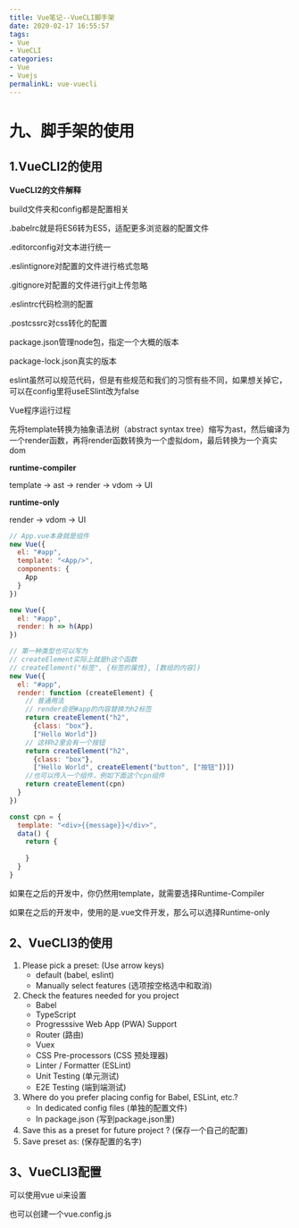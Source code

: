 ```yaml
---
title: Vue笔记--VueCLI脚手架
date: 2020-02-17 16:55:57
tags:
- Vue
- VueCLI
categories:
- Vue
- Vuejs
permalinkL: vue-vuecli
---
```


# 九、脚手架的使用

## 1.VueCLI2的使用

**VueCLI2的文件解释**

build文件夹和config都是配置相关

.babelrc就是将ES6转为ES5，适配更多浏览器的配置文件

.editorconfig对文本进行统一

.eslintignore对配置的文件进行格式忽略

<!-- more -->

.gitignore对配置的文件进行git上传忽略

.eslintrc代码检测的配置

.postcssrc对css转化的配置

package.json管理node包，指定一个大概的版本

package-lock.json真实的版本



eslint虽然可以规范代码，但是有些规范和我们的习惯有些不同，如果想关掉它，可以在config里将useESlint改为false

Vue程序运行过程

先将template转换为抽象语法树（abstract syntax tree）缩写为ast，然后编译为一个render函数，再将render函数转换为一个虚拟dom，最后转换为一个真实dom

**runtime-compiler**

template -> ast -> render -> vdom -> UI

**runtime-only**

render -> vdom -> UI

```javascript
// App.vue本身就是组件
new Vue({
  el: "#app",
  template: "<App/>",
  components: {
    App
  }
})

new Vue({
  el: "#app",
  render: h => h(App)
})

// 第一种类型也可以写为
// createElement实际上就是h这个函数
// createElement("标签", {标签的属性}, [数组的内容])
new Vue({
  el: "#app", 
  render: function (createElement) {
    // 普通用法
    // render会把#app的内容替换为h2标签
    return createElement("h2", 
      {class: "box"}, 
      ["Hello World"])
    // 这样h2里会有一个按钮
    return createElement("h2", 
      {class: "box"}, 
      ["Hello World", createElement("button", ["按钮"])])
    //也可以传入一个组件，例如下面这个cpn组件
    return createElement(cpn)
  }
})

const cpn = {
  template: "<div>{{message}}</div>",
  data() {
    return {
      
    }
  }
}
```

如果在之后的开发中，你仍然用template，就需要选择Runtime-Compiler

如果在之后的开发中，使用的是.vue文件开发，那么可以选择Runtime-only

## 2、VueCLI3的使用

1. Please pick  a preset: (Use arrow keys)
   + default (babel, eslint)
   + Manually select features (选项按空格选中和取消)
2. Check the features needed for you project
   + Babel
   + TypeScript
   + Progresssive Web App (PWA) Support
   + Router (路由)
   + Vuex
   + CSS Pre-processors (CSS 预处理器)
   + Linter / Formatter (ESLint)
   + Unit Testing (单元测试)
   + E2E Testing (端到端测试)
3. Where do you prefer placing config for Babel, ESLint, etc.?
   + In dedicated config files (单独的配置文件)
   + In package.json (写到package.json里)
4. Save this as a preset for future project ? (保存一个自己的配置)
5. Save preset as: (保存配置的名字)

## 3、VueCLI3配置

可以使用vue ui来设置

也可以创建一个vue.config.js